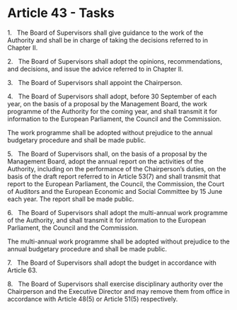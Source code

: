 # Article 43 - Tasks


1.   The Board of Supervisors shall give guidance to the work of the Authority and shall be in charge of taking the decisions referred to in Chapter II.

2.   The Board of Supervisors shall adopt the opinions, recommendations, and decisions, and issue the advice referred to in Chapter II.

3.   The Board of Supervisors shall appoint the Chairperson.

4.   The Board of Supervisors shall adopt, before 30 September of each year, on the basis of a proposal by the Management Board, the work programme of the Authority for the coming year, and shall transmit it for information to the European Parliament, the Council and the Commission.

The work programme shall be adopted without prejudice to the annual budgetary procedure and shall be made public.

5.   The Board of Supervisors shall, on the basis of a proposal by the Management Board, adopt the annual report on the activities of the Authority, including on the performance of the Chairperson’s duties, on the basis of the draft report referred to in Article 53(7) and shall transmit that report to the European Parliament, the Council, the Commission, the Court of Auditors and the European Economic and Social Committee by 15 June each year. The report shall be made public.

6.   The Board of Supervisors shall adopt the multi-annual work programme of the Authority, and shall transmit it for information to the European Parliament, the Council and the Commission.

The multi-annual work programme shall be adopted without prejudice to the annual budgetary procedure and shall be made public.

7.   The Board of Supervisors shall adopt the budget in accordance with Article 63.

8.   The Board of Supervisors shall exercise disciplinary authority over the Chairperson and the Executive Director and may remove them from office in accordance with Article 48(5) or Article 51(5) respectively.
